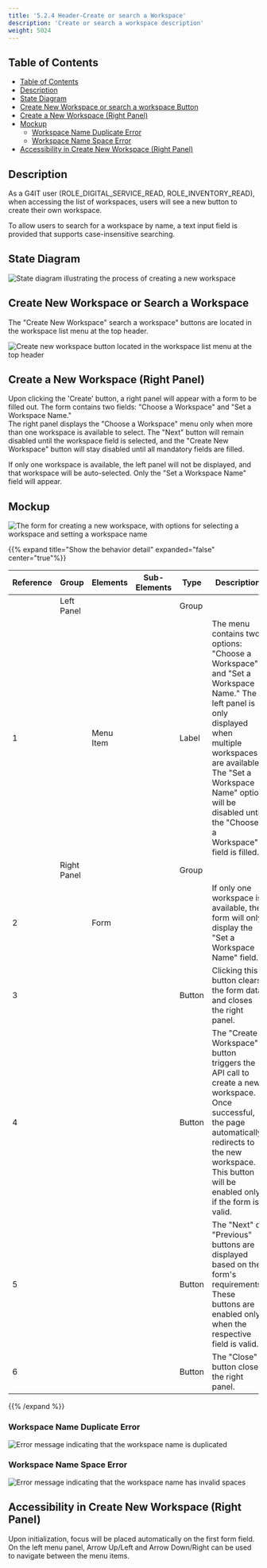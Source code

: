 ```yaml
---
title: '5.2.4 Header-Create or search a Workspace'
description: 'Create or search a workspace description'
weight: 5024
---
```


## Table of Contents

<!-- TOC -->
  * [Table of Contents](#table-of-contents)
  * [Description](#description)
  * [State Diagram](#state-diagram)
  * [Create New Workspace or search a workspace Button](#create-new-workspace-or-search-a-workspace-button)
  * [Create a New Workspace (Right Panel)](#create-a-new-workspace-right-panel)
  * [Mockup](#mockup)
    * [Workspace Name Duplicate Error](#workspace-name-duplicate-error)
    * [Workspace Name Space Error](#workspace-name-space-error)
  * [Accessibility in Create New Workspace (Right Panel)](#accessibility-in-create-new-workspace-right-panel)
<!-- TOC -->

## Description

As a G4IT user (ROLE_DIGITAL_SERVICE_READ, ROLE_INVENTORY_READ), when accessing the list of workspaces, users will
see a new button to create their own workspace.

To allow users to search for a workspace by name, a text input field is provided that supports case-insensitive searching.
## State Diagram

![State diagram illustrating the process of creating a new workspace](../images/organization_creation_state_diagram.png)

## Create New Workspace or Search a Workspace 

The "Create New Workspace" search a workspace" buttons are located in the workspace list menu at the top header.

![Create new workspace button located in the workspace list menu at the top header](../images/create_organization_button.png)

## Create a New Workspace (Right Panel)

Upon clicking the 'Create' button, a right panel will appear with a form to be filled out. The form contains two
fields: "Choose a Workspace" and "Set a Workspace Name."  
The right panel displays the "Choose a Workspace" menu only when more than one workspace is available to select.
The "Next" button will remain disabled until the workspace field is selected, and the "Create New Workspace" button
will stay disabled until all mandatory fields are filled.

If only one workspace is available, the left panel will not be displayed, and that workspace will be
auto-selected. Only the "Set a Workspace Name" field will appear.

## Mockup

![The form for creating a new workspace, with options for selecting a workspace and setting a workspace name](../images/create_organization_form_id.png)

{{% expand title="Show the behavior detail" expanded="false" center="true"%}}

| Reference | Group       | Elements  | Sub-Elements | Type   | Description                                                                                                                                                                                                                                                 |
|-----------|-------------|-----------|--------------|--------|-------------------------------------------------------------------------------------------------------------------------------------------------------------------------------------------------------------------------------------------------------------|
|           | Left Panel  |           |              | Group  |                                                                                                                                                                                                                                                             |
| 1         |             | Menu Item |              | Label  | The menu contains two options: "Choose a Workspace" and "Set a Workspace Name." The left panel is only displayed when multiple workspaces are available. The "Set a Workspace Name" option will be disabled until the "Choose a Workspace" field is filled. |
|           | Right Panel |           |              | Group  |                                                                                                                                                                                                                                                             |
| 2         |             | Form      |              |        | If only one workspace is available, the form will only display the "Set a Workspace Name" field.                                                                                                                                                            |
| 3         |             |           |              | Button | Clicking this button clears the form data and closes the right panel.                                                                                                                                                                                       |
| 4         |             |           |              | Button | The "Create Workspace" button triggers the API call to create a new workspace. Once successful, the page automatically redirects to the new workspace. This button will be enabled only if the form is valid.                                               |
| 5         |             |           |              | Button | The "Next" or "Previous" buttons are displayed based on the form's requirements. These buttons are enabled only when the respective field is valid.                                                                                                         |
| 6         |             |           |              | Button | The "Close" button closes the right panel.                                                                                                                                                                                                                  |

{{% /expand %}}

### Workspace Name Duplicate Error

![Error message indicating that the workspace name is duplicated](../images/create_organization_name_duplicate.png)

### Workspace Name Space Error

![Error message indicating that the workspace name has invalid spaces](../images/create_organization_name_space.png)

## Accessibility in Create New Workspace (Right Panel)

Upon initialization, focus will be placed automatically on the first form field.  
On the left menu panel, Arrow Up/Left and Arrow Down/Right can be used to navigate between the menu items.
